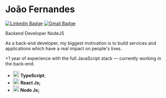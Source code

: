 # João Fernandes

[![Linkedin Badge](https://img.shields.io/badge/-João%20Fernandes-008881?style=flat-square&logo=Linkedin&logoColor=white&link=https://www.linkedin.com/in/joaofernandes11/)](https://www.linkedin.com/in/joaofernandes11/) 
[![Gmail Badge](https://img.shields.io/badge/-eujoao.fernandes.dacosta@gmail.com-008881?style=flat-square&logo=Gmail&logoColor=white&link=mailto:eujoao.fernandes.dacosta@gmail.com)](mailto:eujoao.fernandes.dacosta@gmail.com)

Backend Developer NodeJS 

As a back-end developer, my biggest motivation is to build services and applications which have a real impact on people's lives.

+1 year of experience with the full JavaScript stack — currently working in the back-end.
- <img src="https://i.ibb.co/PZ2XZgr/ts.png" width="20"/> <b>TypeScript</b>; 
- <img src="https://i.ibb.co/4RHMmLQ/react.png" width="20"/> <b>React Js;
- <img src="https://i.ibb.co/vVxmyN2/node.png" width="20"/> <b>Node Js</b>;
